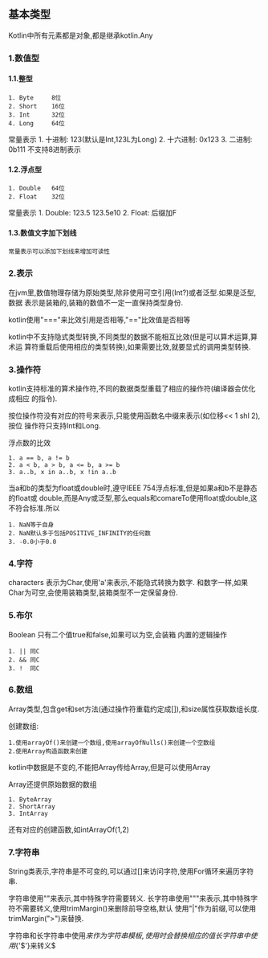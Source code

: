 ## 基本类型
Kotlin中所有元素都是对象,都是继承kotlin.Any

### 1.数值型

#### 1.1.整型
	1. Byte     8位
	2. Short	16位
	3. Int		32位
	4. Long     64位

常量表示
	1. 十进制: 123(默认是Int,123L为Long)
	2. 十六进制: 0x123
	3. 二进制: 0b111
	不支持8进制表示

#### 1.2.浮点型
	1. Double	64位
	2. Float	32位

常量表示
	1. Double: 123.5	123.5e10
	2. Float: 后缀加F

#### 1.3.数值文字加下划线
	常量表示可以添加下划线来增加可读性

### 2.表示
在jvm里,数值物理存储为原始类型,除非使用可空引用(Int?)或者泛型.如果是泛型,数据
表示是装箱的,装箱的数值不一定一直保持类型身份.

kotlin使用"==="来比效引用是否相等,"=="比效值是否相等

kotlin中不支持隐式类型转换,不同类型的数据不能相互比效(但是可以算术运算,算术运
算符重载后使用相应的类型转换),如果需要比效,就要显式的调用类型转换.

### 3.操作符
kotlin支持标准的算术操作符,不同的数据类型重载了相应的操作符(编译器会优化成相应
的指令).

按位操作符没有对应的符号来表示,只能使用函数名中缀来表示(如位移<<   1 shl 2),按位
操作符只支持Int和Long.

浮点数的比效

	1. a == b, a != b
	2. a < b, a > b, a <= b, a >= b
	3. a..b, x in a..b, x !in a..b

当a和b的类型为float或double时,遵守IEEE 754浮点标准,但是如果a和b不是静态的float或
double,而是Any或泛型,那么equals和comareTo使用float或double,这不符合标准.所以

	1. NaN等于自身
	2. NaN默认多于包括POSITIVE_INFINITY的任何数
	3. -0.0小于0.0

### 4.字符
characters 表示为Char,使用'a'来表示,不能隐式转换为数字.
和数字一样,如果Char为可空,会使用装箱类型,装箱类型不一定保留身份.

### 5.布尔
Boolean 只有二个值true和false,如果可以为空,会装箱
内置的逻辑操作

	1. || 同C
	2. && 同C
	3. !  同C

### 6.数组
Array类型,包含get和set方法(通过操作符重载约定成[]),和size属性获取数组长度.

创建数组:

	1.使用arrayOf()来创建一个数组,使用arrayOfNulls()来创建一个空数组
	2.使用Array构造函数来创建

kotlin中数据是不变的,不能把Array<String>传给Array<Any>,但是可以使用Array<out
Any>

Array还提供原始数据的数组

	1. ByteArray
	2. ShortArray
	3. IntArray
还有对应的创建函数,如intArrayOf(1,2)

### 7.字符串
String类表示,字符串是不可变的,可以通过[]来访问字符,使用For循环来遍历字符串.

字符串使用""来表示,其中特殊字符需要转义.
长字符串使用"""来表示,其中特殊字符不需要转义,使用trimMargin()来删除前导空格,默认
使用"|"作为前缀,可以使用trimMargin(">")来替换.

字符串和长字符串中使用$来作为字符串模板,使用时会替换相应的值
长字符串中使用${'$'}来转义$
